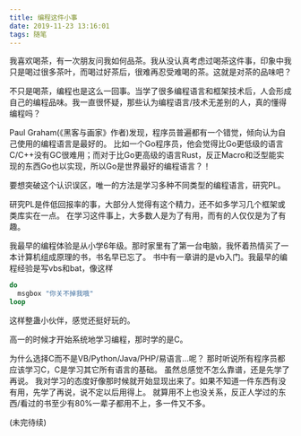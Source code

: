 ```yaml
---
title: 编程这件小事
date: 2019-11-23 13:16:01
tags: 随笔
---
```


我喜欢喝茶，有一次朋友问我如何品茶。我从没认真考虑过喝茶这件事，印象中我只是喝过很多茶叶，而喝过好茶后，很难再忍受难喝的茶。这就是对茶的品味吧？

不只是喝茶，编程也是这么一回事。当学了很多编程语言和框架技术后，人会形成自己的编程品味。我一直很怀疑，那些认为编程语言/技术无差别的人，真的懂得编程吗？

Paul Graham(《黑客与画家》作者)发现，程序员普遍都有一个错觉，倾向认为自己使用的编程语言是最好的。
比如一个Go程序员，他会觉得比Go更低级的语言C/C++没有GC很难用；而对于比Go更高级的语言Rust，反正Macro和泛型能实现的东西Go也以实现，所以Go是世界最好的编程语言？！

要想突破这个认识误区，唯一的方法是学习多种不同类型的编程语言，研究PL。

研究PL是件低回报率的事，大部分人觉得有这个精力，还不如多学习几个框架或类库实在一点。
在学习这件事上，大多数人是为了有用，而有的人仅仅是为了有趣。

我最早的编程体验是从小学6年级。那时家里有了第一台电脑，我怀着热情买了一本计算机组成原理的书，书名早已忘了。
书中有一章讲的是vb入门。我最早的编程经验是写vbs和bat，像这样

```vb
do
  msgbox "你关不掉我哦"
loop
```

这样整蛊小伙伴，感觉还挺好玩的。

高一的时候才开始系统地学习编程，那时学的是C。

为什么选择C而不是VB/Python/Java/PHP/易语言...呢？
那时听说所有程序员都应该学习C，C是学习其它所有语言的基础。
虽然总感觉不怎么靠谱，还是先学了再说。
我对学习的态度好像那时候就开始显现出来了。如果不知道一件东西有没有用，先学了再说，说不定以后用得上。
就算用不上也没关系，反正人学过的东西/看过的书至少有80%一辈子都用不上，多一件又不多。

(未完待续)